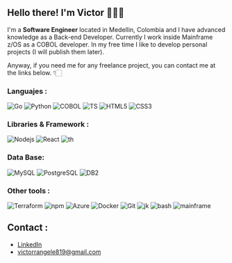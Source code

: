 ## Hello there! I'm **Victor** 🙋🏻‍♂️

I'm a **Software Engineer** located in Medellin, Colombia and I have advanced knowledge as a Back-end Developer. Currently I work inside Mainframe z/OS as a COBOL developer.
In my free time I like to develop personal projects (I will publish them later).

Anyway, if you need me for any freelance project, you can contact me at the links below. 👇🏻
### Languajes :
![Go](https://img.shields.io/badge/Golang-00ADD8?logo=Go&logoColor=white)
![Python](https://img.shields.io/badge/Python-3776AB?logo=python&logoColor=white)
![COBOL](https://img.shields.io/badge/COBOL-%234574E0?logo=codio&logoColor=white)
![TS](https://img.shields.io/badge/TypeScript-FFFFFF?logo=TypeScript)
![HTML5](https://img.shields.io/badge/HTML5-%23E34F26?logo=HTML5&logoColor=white)
![CSS3](https://img.shields.io/badge/CSS3-%231572B6?logo=CSS3)

### Libraries & Framework :

![Nodejs](https://img.shields.io/badge/-Nodejs-black?style=flat-square&logo=Node.js)
![React](https://img.shields.io/badge/React-%2361DAFB?logo=React&logoColor=white)
![th](https://img.shields.io/badge/Three.js-%23000000?logo=threedotjs&logoColor=white)

### Data Base:

![MySQL](https://img.shields.io/badge/MySQL-4479A1?logo=MySQL&logoColor=white)
![PostgreSQL](https://img.shields.io/badge/-PostgreSQL-336791?style=flat-square&logo=postgresql&logoColor=white)
![DB2](https://img.shields.io/badge/DB2-%23052FAD?logo=IBM&logoColor=white)

### Other tools :

![Terraform](https://img.shields.io/badge/Terraform-%237B42BC?logo=Terraform)
![npm](https://img.shields.io/badge/npm-%23CB3837?logo=npm)
![Azure](https://img.shields.io/badge/Azure-%230078D4?logo=microsoftazure)
![Docker](https://img.shields.io/badge/-Docker-2496ED?style=flat-square&logo=docker&logoColor=white)
![Git](https://img.shields.io/badge/-Git-FFFFFF?style=flat-square&logo=git)
![jk](https://img.shields.io/badge/Jenkins-%23D24939?logo=jenkins&logoColor=white)
![bash](https://img.shields.io/badge/Bash-%234EAA25?logo=gnubash&logoColor=white)
![mainframe](https://img.shields.io/badge/Mainframe%20z%2FOS-%23CC2936?logo=zotero&logoColor=white)


## Contact :  

* [LinkedIn](https://www.linkedin.com/in/victorrangelromero/)
* victorrangele819@gmail.com
